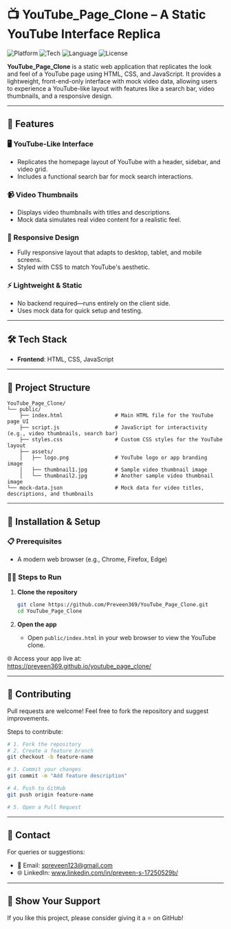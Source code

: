 # 📺 YouTube_Page_Clone – A Static YouTube Interface Replica

![Platform](https://img.shields.io/badge/Platform-Web-blue.svg)
![Tech](https://img.shields.io/badge/Frontend-HTML%20%7C%20CSS-orange.svg)
![Language](https://img.shields.io/badge/Language-JavaScript-yellow.svg)
![License](https://img.shields.io/badge/License-MIT-lightgrey.svg)

**YouTube_Page_Clone** is a static web application that replicates the look and feel of a YouTube page using HTML, CSS, and JavaScript. It provides a lightweight, front-end-only interface with mock video data, allowing users to experience a YouTube-like layout with features like a search bar, video thumbnails, and a responsive design.

---

## 🚀 Features

### 🖥️ YouTube-Like Interface
- Replicates the homepage layout of YouTube with a header, sidebar, and video grid.  
- Includes a functional search bar for mock search interactions.

### 📹 Video Thumbnails
- Displays video thumbnails with titles and descriptions.  
- Mock data simulates real video content for a realistic feel.

### 📱 Responsive Design
- Fully responsive layout that adapts to desktop, tablet, and mobile screens.  
- Styled with CSS to match YouTube's aesthetic.

### ⚡ Lightweight & Static
- No backend required—runs entirely on the client side.  
- Uses mock data for quick setup and testing.

---

## 🛠️ Tech Stack

- **Frontend**: HTML, CSS, JavaScript  

---

## 📂 Project Structure

```
YouTube_Page_Clone/
└── public/
    ├── index.html                 # Main HTML file for the YouTube page UI
    ├── script.js                  # JavaScript for interactivity (e.g., video thumbnails, search bar)
    ├── styles.css                 # Custom CSS styles for the YouTube layout
    ├── assets/
    │   ├── logo.png               # YouTube logo or app branding image
    │   ├── thumbnail1.jpg         # Sample video thumbnail image
    │   └── thumbnail2.jpg         # Another sample video thumbnail image
└── mock-data.json                 # Mock data for video titles, descriptions, and thumbnails
```

---

## 🧪 Installation & Setup

### 📋 Prerequisites
- A modern web browser (e.g., Chrome, Firefox, Edge)

### 🧑‍💻 Steps to Run
1. **Clone the repository**
   ```bash
   git clone https://github.com/Preveen369/YouTube_Page_Clone.git
   cd YouTube_Page_Clone
   ```

2. **Open the app**
   - Open `public/index.html` in your web browser to view the YouTube clone.

🌐 Access your app live at: https://preveen369.github.io/youtube_page_clone/

---

## 🤝 Contributing

Pull requests are welcome! Feel free to fork the repository and suggest improvements.

Steps to contribute:

```bash
# 1. Fork the repository
# 2. Create a feature branch
git checkout -b feature-name

# 3. Commit your changes
git commit -m "Add feature description"

# 4. Push to GitHub
git push origin feature-name

# 5. Open a Pull Request
```

---

## 📧 Contact

For queries or suggestions:

- 📩 Email: spreveen123@gmail.com  
- 🌐 LinkedIn: www.linkedin.com/in/preveen-s-17250529b/

---

## 🌟 Show Your Support

If you like this project, please consider giving it a ⭐ on GitHub!
